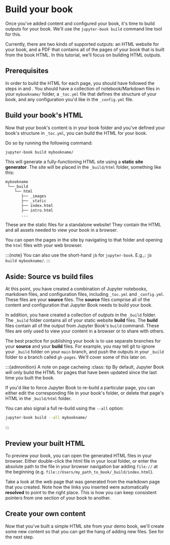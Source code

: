 # Build your book

Once you've added content and configured your book, it's time to
build outputs for your book.
We'll use the `jupyter-book build` command line tool for this.

Currently, there are two kinds of supported outputs: an HTML website for your
book, and a PDF that contains all of the pages of your book that is built
from the book HTML.
In this tutorial, we'll focus on building HTML outputs.

## Prerequisites

In order to build the HTML for each page, you should have followed the steps
in [](overview.md) and [](create.md).
You should have a collection of notebook/Markdown files in your `mybookname/` folder, a `_toc.yml` file that defines the structure of your book, and any configuration you'd like in the `_config.yml` file.

## Build your book's HTML

Now that your book's content is in your book folder and you've defined your book's structure in `_toc.yml`, you can build the HTML for your book.

Do so by running the following command:

```bash
jupyter-book build mybookname/
```

This will generate a fully-functioning HTML site using a **static site generator**.
The site will be placed in the `_build/html` folder, something like this:

```bash
mybookname
 └──_build
    └── html
       ├── _images
       ├── _static
       ├── index.html
       ├── intro.html
       ...
```

These are the static files for a standalone website!
They contain the HTML and all assets needed to view your book in a browser.

You can open the pages in the site by navigating to that folder and opening the `html` files with your web browser.

:::{note}
You can also use the short-hand `jb` for `jupyter-book`. E.g.,:
`jb build mybookname/`.
:::


## Aside: Source vs build files

At this point, you have created a combination of Jupyter notebooks, markdown files, and configuration files, including `_toc.yml` and `_config.yml`.
These files are your __source__ files.
The __source__ files comprise all of the content and configuration that Jupyter Book needs to build your book.

In addition, you have created a collection of _outputs_ in the `_build` folder.
The `_build` folder contains all of your static website __build__ files.
The __build__ files contain all of the output from Jupyter Book's `build` command.
These files are only used to view your content in a browser or to share with others.

The best practice for publishing your book is to use separate branches for your __source__ and your __build__ files.
For example, you may tell git to ignore your `_build` folder on your `main` branch, and push the outputs in your `_build` folder to a branch called `gh-pages`.
We'll cover some of this later on.

:::{admonition} A note on page cacheing
:class: tip
By default, Jupyter Book will only build the HTML for pages that have
been updated since the last time you built the book.

If you'd like to force Jupyter Book to re-build a particular page, you can either edit the
corresponding file in your book's folder, or delete that page's HTML in the `_build/html` folder.

You can also signal a full re-build using the `--all` option:

```bash
jupyter-book build --all mybookname/
```
:::

## Preview your built HTML

To preview your book, you can open the generated HTML files in your browser.
Either double-click the html file in your local folder, or enter the absolute
path to the file in your browser navigation bar adding `file://` at the beginning
(e.g. `file://Users/my_path_to_book/_build/index.html`).

Take a look at the web page that was generated from the markdown page that you created.
Note how the links you inserted were automatically **resolved** to point to the right place.
This is how you can keep consistent pointers from one section of your book to another.

## Create your own content

Now that you've built a simple HTML site from your demo book, we'll create some new content so that you can get the hang of adding new files. See [](new-file.md) for the next step.
